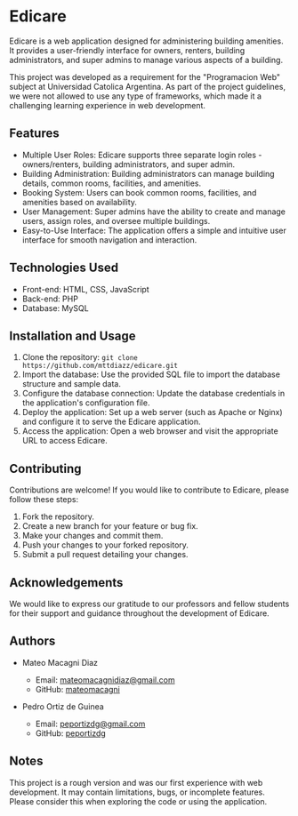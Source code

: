 # Edicare

Edicare is a web application designed for administering building amenities. It provides a user-friendly interface for owners, renters, building administrators, and super admins to manage various aspects of a building.

This project was developed as a requirement for the "Programacion Web" subject at Universidad Catolica Argentina. As part of the project guidelines, we were not allowed to use any type of frameworks, which made it a challenging learning experience in web development.

## Features

- Multiple User Roles: Edicare supports three separate login roles - owners/renters, building administrators, and super admin.
- Building Administration: Building administrators can manage building details, common rooms, facilities, and amenities.
- Booking System: Users can book common rooms, facilities, and amenities based on availability.
- User Management: Super admins have the ability to create and manage users, assign roles, and oversee multiple buildings.
- Easy-to-Use Interface: The application offers a simple and intuitive user interface for smooth navigation and interaction.

## Technologies Used

- Front-end: HTML, CSS, JavaScript
- Back-end: PHP
- Database: MySQL

## Installation and Usage

1. Clone the repository: `git clone https://github.com/mttdiazz/edicare.git`
2. Import the database: Use the provided SQL file to import the database structure and sample data.
3. Configure the database connection: Update the database credentials in the application's configuration file.
4. Deploy the application: Set up a web server (such as Apache or Nginx) and configure it to serve the Edicare application.
5. Access the application: Open a web browser and visit the appropriate URL to access Edicare.

## Contributing

Contributions are welcome! If you would like to contribute to Edicare, please follow these steps:

1. Fork the repository.
2. Create a new branch for your feature or bug fix.
3. Make your changes and commit them.
4. Push your changes to your forked repository.
5. Submit a pull request detailing your changes.

## Acknowledgements

We would like to express our gratitude to our professors and fellow students for their support and guidance throughout the development of Edicare.

## Authors

- Mateo Macagni Diaz
  - Email: mateomacagnidiaz@gmail.com
  - GitHub: [mateomacagni](http://github.com/mttdiazz)

- Pedro Ortiz de Guinea
  - Email: peportizdg@gmail.com
  - GitHub: [peportizdg](http://github.com/peportizdg)

## Notes

This project is a rough version and was our first experience with web development. It may contain limitations, bugs, or incomplete features. Please consider this when exploring the code or using the application.
